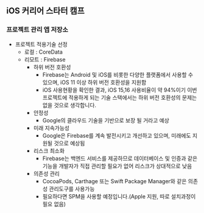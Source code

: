 ## iOS 커리어 스타터 캠프

### 프로젝트 관리 앱 저장소

- 프로젝트 적용기술 선정
  - 로컬 : CoreData
  - 리모트 : Firebase
    - 하위 버전 호환성
      - Firebase는 Android 및 iOS를 비롯한 다양한 플랫폼에서 사용할 수 있으며, iOS 11 이상 하위 버전 호환성을 지원함
      - iOS 사용현황을 확인한 결과, iOS 15,16 사용비율이 약 94%이기 이번 프로젝트에 적용하게 되는 기술 스택에서는 하위 버전 호환성의 문제는 없을 것으로 생각합니다.
    - 안정성
      - Google의 클라우드 기술을 기반으로 보장 될 거라고 예상
    - 미래 지속가능성
      - Google은 Firebase를 계속 발전시키고 개선하고 있으며, 미래에도 지원될 것으로 예상됨
    - 리스크 최소화
      - Firebase는 백엔드 서비스를 제공하므로 데이터베이스 및 인증과 같은 기능을 개발자가 직접 관리할 필요가 없어 리스크가 상대적으로 낮음
    - 의존성 관리
      - CocoaPods, Carthage 또는 Swift Package Manager와 같은 의존성 관리도구를 사용가능
      - 필요하다면 SPM을 사용할 예정입니다.(Apple 지원, 따로 설치과정이 필요 없음)


